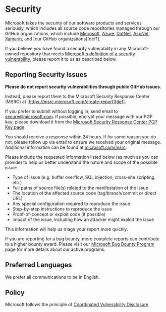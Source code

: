 <!-- BEGIN MICROSOFT SECURITY.MD V0.0.7 BLOCK -->

# Security

Microsoft takes the security of our software products and services seriously, which includes all source code repositories managed through our GitHub organizations, which include [Microsoft][microsoftGitHubLink], [Azure](https://github.com/Azure), [DotNet](https://github.com/dotnet), [AspNet](https://github.com/aspnet), [Xamarin](https://github.com/xamarin), and [our GitHub organizations][def1].

If you believe you have found a security vulnerability in any Microsoft-owned repository that meets [Microsoft's definition of a security vulnerability](https://aka.ms/opensource/security/definition), please report it to us as described below.

## Reporting Security Issues

**Please do not report security vulnerabilities through public GitHub issues.**

Instead, please report them to the Microsoft Security Response Center (MSRC) at [https://msrc.microsoft.com/create-report][def].

If you prefer to submit without logging in, send email to [secure@microsoft.com](mailto:secure@microsoft.com).  If possible, encrypt your message with our PGP key; please download it from the [Microsoft Security Response Center PGP Key page][def2].

You should receive a response within 24 hours. If for some reason you do not, please follow up via email to ensure we received your original message. Additional information can be found at [microsoft.com/msrc][def3].

Please include the requested information listed below (as much as you can provide) to help us better understand the nature and scope of the possible issue:

* Type of issue (e.g. buffer overflow, SQL injection, cross-site scripting, etc.)
* Full paths of source file(s) related to the manifestation of the issue
* The location of the affected source code (tag/branch/commit or direct URL)
* Any special configuration required to reproduce the issue
* Step-by-step instructions to reproduce the issue
* Proof-of-concept or exploit code (if possible)
* Impact of the issue, including how an attacker might exploit the issue

This information will help us triage your report more quickly.

If you are reporting for a bug bounty, more complete reports can contribute to a higher bounty award. Please visit our [Microsoft Bug Bounty Program][def4] page for more details about our active programs.

## Preferred Languages

We prefer all communications to be in English.

## Policy

Microsoft follows the principle of [Coordinated Vulnerability Disclosure][def5].

<!-- END MICROSOFT SECURITY.MD BLOCK -->

[def]: https://msrc.microsoft.com/create-report
[def2]: https://msrc.microsoft.com/pgpkey
[def3]: https://microsoft.com/msrc
[def4]: https://msrc.microsoft.com/bounty
[def5]: https://aka.ms/opensource/security/cvd
[def10]: https://opensource.microsoft.com/
[microsoftGitHubLink]: https://github.com/Microsoft
[def6]: [def7]
[def7]: <https://aka.ms/opensource/security/msrc>
[def8]: [def9]
[def9]: <https://aka.ms/opensource/security/bountyty>
[def10]: https://opensource.microsoft.com/
[microsoftGitHubLink]: https://github.com/Microsoft
